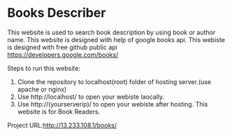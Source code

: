 # Books Describer
This website is used to search book description by using book or author name. This website is designed with help of google books api.
This webiste is designed with free github public api https://developers.google.com/books/

Steps to run this website:

1. Clone the repository to localhost(root) folder of hosting server.(use apache or nginx)
2. Use http://localhost/ to open your webiste laocally.
3. Use http://(yourserverip)/ to open your webiste after hosting.
This website is for Book Readers.

Project URL:http://13.233.108.1/books/
